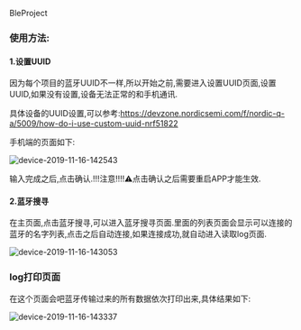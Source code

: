 BleProject

### 使用方法:

#### 1.设置UUID

因为每个项目的蓝牙UUID不一样,所以开始之前,需要进入设置UUID页面,设置UUID,如果没有设置,设备无法正常的和手机通讯.

具体设备的UUID设置,可以参考:https://devzone.nordicsemi.com/f/nordic-q-a/5009/how-do-i-use-custom-uuid-nrf51822

手机端的页面如下:

![device-2019-11-16-142543](/Users/tuxin/Desktop/device-2019-11-16-142543.png)



输入完成之后,点击确认.!!!注意!!!!⚠️点击确认之后需要重启APP才能生效.

#### 2.蓝牙搜寻

在主页面,点击蓝牙搜寻,可以进入蓝牙搜寻页面.里面的列表页面会显示可以连接的蓝牙的名字列表,点击之后自动连接,如果连接成功,就自动进入读取log页面.



![device-2019-11-16-143053](/Users/tuxin/Desktop/device-2019-11-16-143053.png)



### log打印页面

在这个页面会吧蓝牙传输过来的所有数据依次打印出来,具体结果如下:

![device-2019-11-16-143337](/Users/tuxin/Desktop/device-2019-11-16-143337.png)

